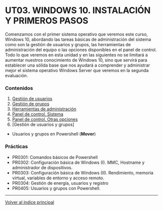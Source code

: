 # UT03. WINDOWS 10. INSTALACIÓN Y PRIMEROS PASOS

Comenzamos con el primer sistema operativo que veremos este curso, Windows 10, abordando las tareas básicas de administración del sistema como son la gestión de usuarios y grupos, las herramientas de administración del equipo o las opciones disponibles en el panel de control. Todo lo que veremos en esta unidad y en las siguientes no se limitará a aumentar nuestros conocimiento de Windows 10, sino que servirá para establecer una sólida base que nos ayudará a comprender y administrar mejor el sistema operativo Windows Server que veremos en la segunda evaluación.

### Contenidos

1. [Gestión de usuarios](01_usuarios.md)
2. [Gestión de grupos](02_grupos.md)
3. [Herramientas de administración](03_herramientas_administración.md)
4. [Panel de control. Sistema](04_sistema.md)
5. [Panel de control. Otras opciones](05_otras_opciones.md)
6. [Gestión de usuarios y grupos]
- Usuarios y grupos en Powershell (**Mover**)


### Prácticas

- PR0301: Comandos básicos de Powershell
- PR0302: Configuración básica de Windows (I). MMC, Hostname y administrador de dispositivos.
- PR0303: Configuración básica de Windows (II). Rendimiento, memoria virtual, variables de entorno y acceso remoto.
- PR0304: Gestión de energía, usuarios y registro
- PR0405: Usuarios y grupos con Powershell.


***
[Volver al índice principal](../index.md)